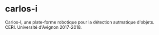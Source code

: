 # carlos-i
Carlos-I, une plate-forme robotique pour la détection autmatique d'objets. CERI. Université d'Avignon 2017-2018.
